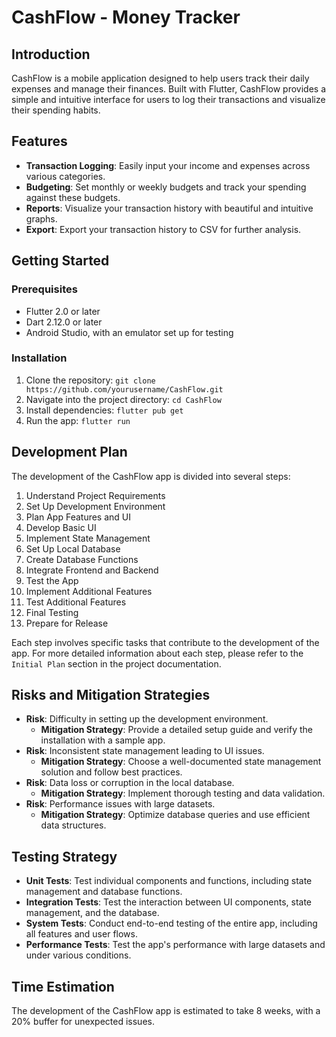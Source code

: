 # CashFlow - Money Tracker

## Introduction

CashFlow is a mobile application designed to help users track their daily expenses and manage their finances. Built with Flutter, CashFlow provides a simple and intuitive interface for users to log their transactions and visualize their spending habits.

## Features

- **Transaction Logging**: Easily input your income and expenses across various categories.
- **Budgeting**: Set monthly or weekly budgets and track your spending against these budgets.
- **Reports**: Visualize your transaction history with beautiful and intuitive graphs.
- **Export**: Export your transaction history to CSV for further analysis.

## Getting Started

### Prerequisites

- Flutter 2.0 or later
- Dart 2.12.0 or later
- Android Studio, with an emulator set up for testing

### Installation

1. Clone the repository: `git clone https://github.com/yourusername/CashFlow.git`
2. Navigate into the project directory: `cd CashFlow`
3. Install dependencies: `flutter pub get`
4. Run the app: `flutter run`

## Development Plan

The development of the CashFlow app is divided into several steps:

1. Understand Project Requirements
2. Set Up Development Environment
3. Plan App Features and UI
4. Develop Basic UI
5. Implement State Management
6. Set Up Local Database
7. Create Database Functions
8. Integrate Frontend and Backend
9. Test the App
10. Implement Additional Features
11. Test Additional Features
12. Final Testing
13. Prepare for Release

Each step involves specific tasks that contribute to the development of the app. For more detailed information about each step, please refer to the `Initial Plan` section in the project documentation.

## Risks and Mitigation Strategies

- **Risk**: Difficulty in setting up the development environment.
  - **Mitigation Strategy**: Provide a detailed setup guide and verify the installation with a sample app.
- **Risk**: Inconsistent state management leading to UI issues.
  - **Mitigation Strategy**: Choose a well-documented state management solution and follow best practices.
- **Risk**: Data loss or corruption in the local database.
  - **Mitigation Strategy**: Implement thorough testing and data validation.
- **Risk**: Performance issues with large datasets.
  - **Mitigation Strategy**: Optimize database queries and use efficient data structures.

## Testing Strategy

- **Unit Tests**: Test individual components and functions, including state management and database functions.
- **Integration Tests**: Test the interaction between UI components, state management, and the database.
- **System Tests**: Conduct end-to-end testing of the entire app, including all features and user flows.
- **Performance Tests**: Test the app's performance with large datasets and under various conditions.

## Time Estimation

The development of the CashFlow app is estimated to take 8 weeks, with a 20% buffer for unexpected issues.
